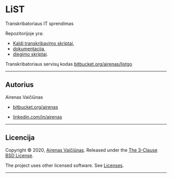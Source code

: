 # LiST

Transkribatoriaus IT sprendimas

Repozitorijoje yra:

- [Kaldi transkribavimo skriptai](src/decode),
- [dokumentacija](architecture),
- [diegimo skriptai](deploy/README.lt.md).

Transkribatoriaus servisų kodas [bitbucket.org/airenas/listgo](https://bitbucket.org/airenas/listgo)

---

## Autorius

Airenas Vaičiūnas

- [bitbucket.org/airenas](https://bitbucket.org/airenas)

- [linkedin.com/in/airenas](https://www.linkedin.com/in/airenas/)

---

## Licencija

Copyright © 2020, [Airenas Vaičiūnas](https://bitbucket.org/airenas).
Released under the [The 3-Clause BSD License](LICENSE).

The project uses other licensed software. See [Licenses](Licenses/).

---

